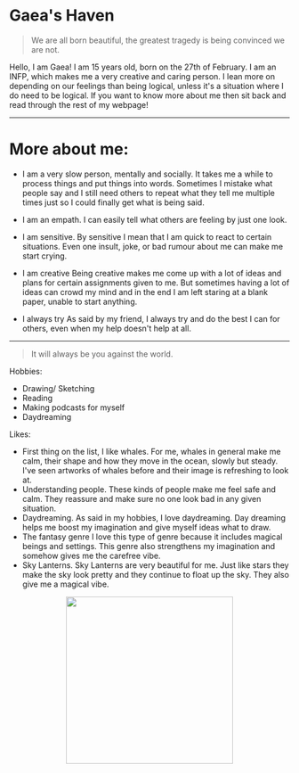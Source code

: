 # **Gaea's Haven**

>We are all born beautiful, the greatest tragedy is being convinced we are not.


Hello, I am Gaea! I am 15 years old, born on the 27th of February. I am an INFP, which makes me a very creative and caring person. I lean more on depending on our feelings than being logical, unless it's a situation where I do need to be logical. If you want to know more about me then sit back and read through the rest of my webpage!

---
# **More about me:**


- I am a very slow person, mentally and socially.
  It takes me a while to process things and put things into words. Sometimes I mistake what people say and I still need others to repeat what they tell me multiple times just so I could finally get what is being said.
     
- I am an empath.
  I can easily tell what others are feeling by just one look.
     
- I am sensitive.
  By sensitive I mean that I am quick to react to certain situations. Even one insult, joke, or bad rumour about me can make me start crying.
     
- I am creative
  Being creative makes me come up with a lot of ideas and plans for certain assignments given to me. But sometimes having a lot of ideas can crowd my mind and in the end I am left staring at a blank paper, unable to start anything.
     
- I always try
  As said by my friend, I always try and do the best I can for others, even when my help doesn't help at all.

---     
>It will always be you against the world.



Hobbies:
- Drawing/ Sketching
- Reading
- Making podcasts for myself
- Daydreaming
     
Likes:
- First thing on the list, I like whales. 
     For me, whales in general make me calm, their shape and how they move in the ocean, slowly but steady. I've seen artworks of whales before and their image is refreshing to look at.
- Understanding people. 
     These kinds of people make me feel safe and calm. They reassure and make sure no one look bad in any given situation.
- Daydreaming.
     As said in my hobbies, I love daydreaming. Day dreaming helps me boost my imagination and give myself ideas what to draw.
- The fantasy genre
     I love this type of genre because it includes magical beings and settings. This genre also strengthens my imagination and somehow gives me the carefree vibe.
- Sky Lanterns.
     Sky Lanterns are very beautiful for me. Just like stars they make the sky look pretty and they continue to float up the sky. They also give me a magical vibe.
     

<center> <img src="https://64.media.tumblr.com/eecf5a6c777b25c93bc1f6b7d46b4961/23fb8777ada83a0d-0b/s640x960/a151094ed52e69fa9203c73cc825977ea0a55973.jpg" 
     width="300" 
     height="300" /></center>

     
 
 


 
